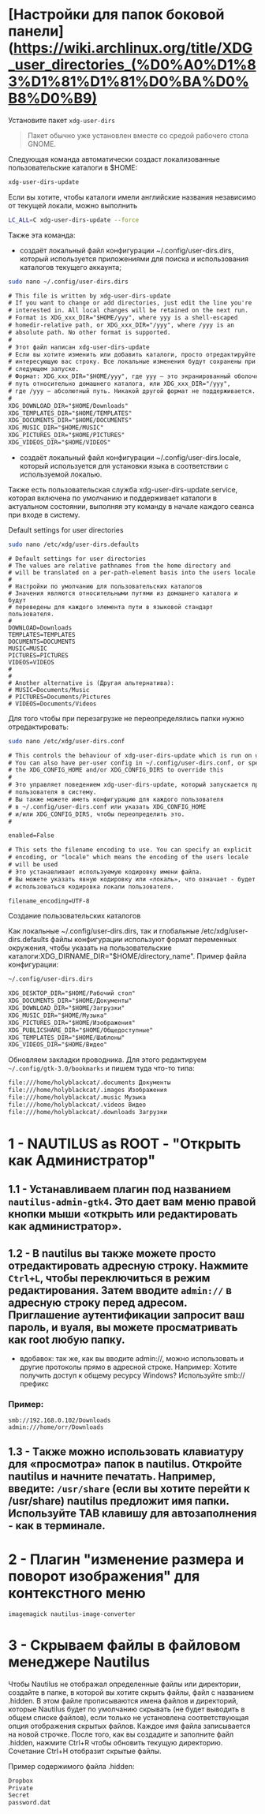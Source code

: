 # [Настройки для папок боковой панели](https://wiki.archlinux.org/title/XDG_user_directories_(%D0%A0%D1%83%D1%81%D1%81%D0%BA%D0%B8%D0%B9)

Установите пакет `xdg-user-dirs`

> Пакет обычно уже установлен вместе со средой рабочего стола GNOME.

Следующая команда автоматически создаст локализованные пользовательские каталоги в $HOME: 
```bash
xdg-user-dirs-update
```
Если вы хотите, чтобы каталоги имели английские названия независимо от текущей локали, можно выполнить 
```bash
LC_ALL=C xdg-user-dirs-update --force
```
Также эта команда:

 - создаёт локальный файл конфигурации ~/.config/user-dirs.dirs, который используется приложениями для поиска и использования каталогов текущего аккаунта;

```bash
sudo nano ~/.config/user-dirs.dirs
```
```txt
# This file is written by xdg-user-dirs-update
# If you want to change or add directories, just edit the line you're
# interested in. All local changes will be retained on the next run.
# Format is XDG_xxx_DIR="$HOME/yyy", where yyy is a shell-escaped
# homedir-relative path, or XDG_xxx_DIR="/yyy", where /yyy is an
# absolute path. No other format is supported.
# 
# Этот файл написан xdg-user-dirs-update
# Если вы хотите изменить или добавить каталоги, просто отредактируйте 
# интересующую вас строку. Все локальные изменения будут сохранены при 
# следующем запуске.
# Формат: XDG_xxx_DIR="$HOME/yyy", где yyy – это экранированный оболочкой 
# путь относительно домашнего каталога, или XDG_xxx_DIR="/yyy", 
# где /yyy – абсолютный путь. Никакой другой формат не поддерживается.
#
XDG_DOWNLOAD_DIR="$HOME/Downloads"
XDG_TEMPLATES_DIR="$HOME/TEMPLATES"
XDG_DOCUMENTS_DIR="$HOME/DOCUMENTS"
XDG_MUSIC_DIR="$HOME/MUSIC"
XDG_PICTURES_DIR="$HOME/PICTURES"
XDG_VIDEOS_DIR="$HOME/VIDEOS"
```
  
 - создаёт локальный файл конфигурации ~/.config/user-dirs.locale, который используется для установки языка в соответствии с используемой локалью.  

Также есть пользовательская служба xdg-user-dirs-update.service, которая включена по умолчанию и поддерживает каталоги в актуальном состоянии, выполняя эту команду в начале каждого сеанса при входе в систему.  

Default settings for user directories  
```bash
sudo nano /etc/xdg/user-dirs.defaults
```
```text
# Default settings for user directories
# The values are relative pathnames from the home directory and
# will be translated on a per-path-element basis into the users locale
#
# Настройки по умолчанию для пользовательских каталогов
# Значения являются относительными путями из домашнего каталога и будут 
# переведены для каждого элемента пути в языковой стандарт пользователя.
#
DOWNLOAD=Downloads
TEMPLATES=TEMPLATES
DOCUMENTS=DOCUMENTS
MUSIC=MUSIC
PICTURES=PICTURES
VIDEOS=VIDEOS
#
#
# Another alternative is (Другая альтернатива):
# MUSIC=Documents/Music
# PICTURES=Documents/Pictures
# VIDEOS=Documents/Videos
```
Для того чтобы при перезагрузке не переопределялись папки нужно отредактировать:
```bash
sudo nano /etc/xdg/user-dirs.conf
```
```txt
# This controls the behaviour of xdg-user-dirs-update which is run on user login.
# You can also have per-user config in ~/.config/user-dirs.conf, or specify
# the XDG_CONFIG_HOME and/or XDG_CONFIG_DIRS to override this
#
# Это управляет поведением xdg-user-dirs-update, который запускается при входе 
# пользователя в систему.
# Вы также можете иметь конфигурацию для каждого пользователя 
# в ~/.config/user-dirs.conf или указать XDG_CONFIG_HOME 
# и/или XDG_CONFIG_DIRS, чтобы переопределить это.
#

enabled=False

# This sets the filename encoding to use. You can specify an explicit
# encoding, or "locale" which means the encoding of the users locale
# will be used
# Это устанавливает используемую кодировку имени файла. 
# Вы можете указать явную кодировку или «локаль», что означает - будет 
# использоваться кодировка локали пользователя.

filename_encoding=UTF-8
```
Создание пользовательских каталогов

Как локальные ~/.config/user-dirs.dirs, так и глобальные /etc/xdg/user-dirs.defaults файлы конфигурации используют формат переменных окружения, чтобы указать на пользовательские каталоги:XDG_DIRNAME_DIR="$HOME/directory_name". Пример файла конфигурации:

```bash
~/.config/user-dirs.dirs
```
```txt
XDG_DESKTOP_DIR="$HOME/Рабочий стол"
XDG_DOCUMENTS_DIR="$HOME/Документы"
XDG_DOWNLOAD_DIR="$HOME/Загрузки"
XDG_MUSIC_DIR="$HOME/Музыка"
XDG_PICTURES_DIR="$HOME/Изображения"
XDG_PUBLICSHARE_DIR="$HOME/Общедоступные"
XDG_TEMPLATES_DIR="$HOME/Шаблоны"
XDG_VIDEOS_DIR="$HOME/Видео"
```
Обновляем закладки проводника. Для этого редактируем `~/.config/gtk-3.0/bookmarks` и пишем туда что-то типа:
```txt
file:///home/holyblackcat/.documents Документы
file:///home/holyblackcat/.images Изображения
file:///home/holyblackcat/.music Музыка
file:///home/holyblackcat/.videos Видео
file:///home/holyblackcat/.downloads Загрузки
```

# 1 - NAUTILUS as ROOT - "Открыть как Администратор"

## 1.1 - Устанавливаем плагин под названием `nautilus-admin-gtk4`. Это дает вам меню правой кнопки мыши «открыть или редактировать как администратор».

## 1.2 - В nautilus вы также можете просто отредактировать адресную строку. Нажмите `Ctrl+L`, чтобы переключиться в режим редактирования. Затем вводите `admin://` в адресную строку перед адресом. Приглашение аутентификации запросит ваш пароль, и вуаля, вы можете просматривать как root любую папку.
 - вдобавок: так же, как вы вводите admin://, можно использовать и другие протоколы прямо в адресной строке. Например: Хотите получить доступ к общему ресурсу Windows? Используйте smb://префикс
### Пример:
```
smb://192.168.0.102/Downloads
admin:///home/orr/Downloads
```
## 1.3 - Tакже можно использовать клавиатуру для «просмотра» папок в nautilus. Откройте nautilus и начните печатать. Например, введите: `/usr/share` (если вы хотите перейти к /usr/share) nautilus предложит имя папки. Используйте TAB клавишу для автозаполнения - как в терминале. 

# 2 - Плагин "изменение размера и поворот изображения" для контекстного меню 
```
imagemagick nautilus-image-converter
```
# 3 - Скрываем файлы в файловом менеджере Nautilus
Чтобы Nautilus не отображал определенные файлы или директории, создайте в папке, в которой вы хотите скрыть файлы, файл с названием .hidden. В этом файле прописываются имена файлов и директорий, которые Nautilus будет по умолчанию скрывать (не будет выводить в общем списке файлов), если только не установлена соответствующая опция отображения скрытых файлов. Каждое имя файла записывается на новой строчке. После того, как вы создадите и заполните файл .hidden, нажмите Ctrl+R чтобы обновить текущую директорию. Сочетание Ctrl+H отобразит скрытые файлы.

Пример содержимого файла .hidden:
```txt
Dropbox
Private
Secret
password.dat
```
